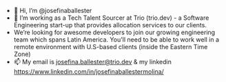 - 👋 Hi, I’m @josefinaballester
- 👀 I’m working as a Tech Talent Sourcer at Trio (trio.dev) - a Software Engineering start-up that provides allocation services to our clients. 
- We’re looking for awesome developers to join our growing engineering team which spans Latin America. You'll need to be able to work well in a remote environment with U.S-based clients (inside the Eastern Time Zone)
- 📫 My email is josefina.ballester@trio.dev & my linkedin https://www.linkedin.com/in/josefinaballestermolina/
